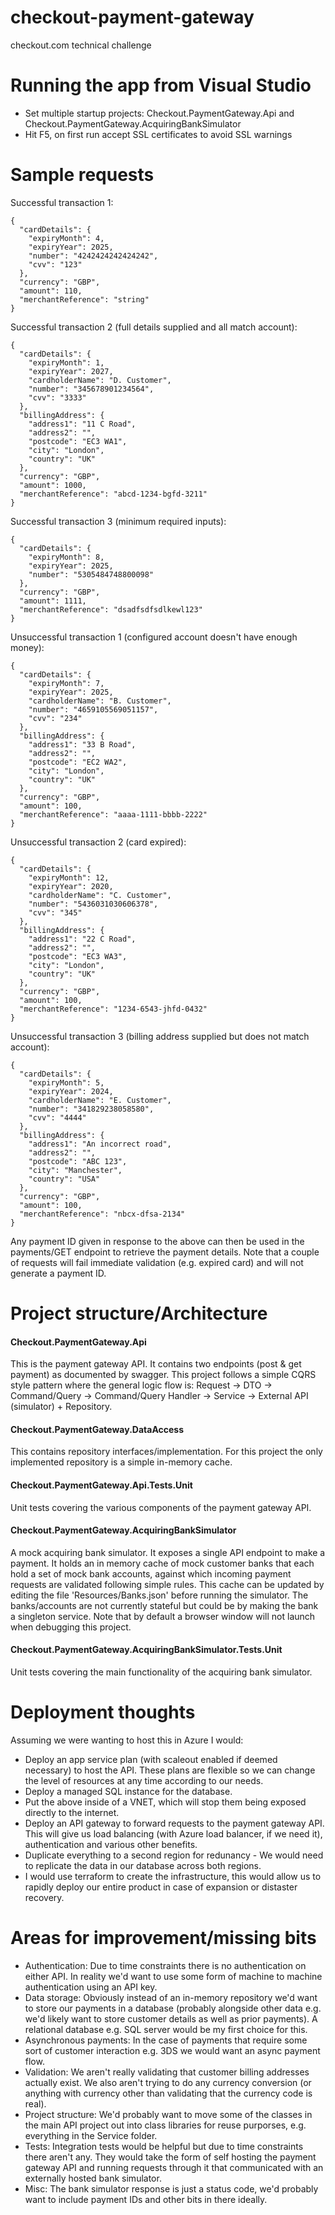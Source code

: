 # checkout-payment-gateway
checkout.com technical challenge

# Running the app from Visual Studio
* Set multiple startup projects: Checkout.PaymentGateway.Api and Checkout.PaymentGateway.AcquiringBankSimulator
* Hit F5, on first run accept SSL certificates to avoid SSL warnings

# Sample requests

Successful transaction 1:
```
{
  "cardDetails": {
    "expiryMonth": 4,
    "expiryYear": 2025,
    "number": "4242424242424242",
    "cvv": "123"
  },
  "currency": "GBP",
  "amount": 110,
  "merchantReference": "string"
}
```

Successful transaction 2 (full details supplied and all match account):
```
{
  "cardDetails": {
    "expiryMonth": 1,
    "expiryYear": 2027,
    "cardholderName": "D. Customer",
    "number": "345678901234564",
    "cvv": "3333"
  },
  "billingAddress": {
    "address1": "11 C Road",
    "address2": "",
    "postcode": "EC3 WA1",
    "city": "London",
    "country": "UK"
  },
  "currency": "GBP",
  "amount": 1000,
  "merchantReference": "abcd-1234-bgfd-3211"
}
```

Successful transaction 3 (minimum required inputs):
```
{
  "cardDetails": {
    "expiryMonth": 8,
    "expiryYear": 2025,
    "number": "5305484748800098"
  },
  "currency": "GBP",
  "amount": 1111,
  "merchantReference": "dsadfsdfsdlkewl123"
}
```

Unsuccessful transaction 1 (configured account doesn't have enough money):
```
{
  "cardDetails": {
    "expiryMonth": 7,
    "expiryYear": 2025,
    "cardholderName": "B. Customer",
    "number": "4659105569051157",
    "cvv": "234"
  },
  "billingAddress": {
    "address1": "33 B Road",
    "address2": "",
    "postcode": "EC2 WA2",
    "city": "London",
    "country": "UK"
  },
  "currency": "GBP",
  "amount": 100,
  "merchantReference": "aaaa-1111-bbbb-2222"
}
```

Unsuccessful transaction 2 (card expired):
```
{
  "cardDetails": {
    "expiryMonth": 12,
    "expiryYear": 2020,
    "cardholderName": "C. Customer",
    "number": "5436031030606378",
    "cvv": "345"
  },
  "billingAddress": {
    "address1": "22 C Road",
    "address2": "",
    "postcode": "EC3 WA3",
    "city": "London",
    "country": "UK"
  },
  "currency": "GBP",
  "amount": 100,
  "merchantReference": "1234-6543-jhfd-0432"
}
```

Unsuccessful transaction 3 (billing address supplied but does not match account):
```
{
  "cardDetails": {
    "expiryMonth": 5,
    "expiryYear": 2024,
    "cardholderName": "E. Customer",
    "number": "341829238058580",
    "cvv": "4444"
  },
  "billingAddress": {
    "address1": "An incorrect road",
    "address2": "",
    "postcode": "ABC 123",
    "city": "Manchester",
    "country": "USA"
  },
  "currency": "GBP",
  "amount": 100,
  "merchantReference": "nbcx-dfsa-2134"
}
```

Any payment ID given in response to the above can then be used in the payments/GET endpoint to retrieve the payment details. Note that a couple of requests will fail immediate validation (e.g. expired card) and will not generate a payment ID.

# Project structure/Architecture
#### Checkout.PaymentGateway.Api
This is the payment gateway API. It contains two endpoints (post & get payment) as documented by swagger. This project follows a simple CQRS style pattern where the general logic flow is: Request -> DTO -> Command/Query -> Command/Query Handler -> Service -> External API (simulator) + Repository.

#### Checkout.PaymentGateway.DataAccess
This contains repository interfaces/implementation. For this project the only implemented repository is a simple in-memory cache.

#### Checkout.PaymentGateway.Api.Tests.Unit
Unit tests covering the various components of the payment gateway API.

#### Checkout.PaymentGateway.AcquiringBankSimulator
A mock acquiring bank simulator. It exposes a single API endpoint to make a payment. It holds an in memory cache of mock customer banks that each hold a set of mock bank accounts, against which incoming payment requests are validated following simple rules. This cache can be updated by editing the file 'Resources/Banks.json' before running the simulator. The banks/accounts are not currently stateful but could be by making the bank a singleton service. Note that by default a browser window will not launch when debugging this project.

#### Checkout.PaymentGateway.AcquiringBankSimulator.Tests.Unit
Unit tests covering the main functionality of the acquiring bank simulator.

# Deployment thoughts
Assuming we were wanting to host this in Azure I would:
* Deploy an app service plan (with scaleout enabled if deemed necessary) to host the API. These plans are flexible so we can change the level of resources at any time according to our needs.
* Deploy a managed SQL instance for the database.
* Put the above inside of a VNET, which will stop them being exposed directly to the internet.
* Deploy an API gateway to forward requests to the payment gateway API. This will give us load balancing (with Azure load balancer, if we need it), authentication and various other benefits.
* Duplicate everything to a second region for redunancy - We would need to replicate the data in our database across both regions.
* I would use terraform to create the infrastructure, this would allow us to rapidly deploy our entire product in case of expansion or distaster recovery.

# Areas for improvement/missing bits
* Authentication: Due to time constraints there is no authentication on either API. In reality we'd want to use some form of machine to machine authentication using an API key.
* Data storage: Obviously instead of an in-memory repository we'd want to store our payments in a database (probably alongside other data e.g. we'd likely want to store customer details as well as prior payments). A relational database e.g. SQL server would be my first choice for this.
* Asynchronous payments: In the case of payments that require some sort of customer interaction e.g. 3DS we would want an async payment flow.
* Validation: We aren't really validating that customer billing addresses actually exist. We also aren't trying to do any currency conversion (or anything with currency other than validating that the currency code is real).
* Project structure: We'd probably want to move some of the classes in the main API project out into class libraries for reuse purporses, e.g. everything in the Service folder.
* Tests: Integration tests would be helpful but due to time constraints there aren't any. They would take the form of self hosting the payment gateway API and running requests through it that communicated with an externally hosted bank simulator.
* Misc: The bank simulator response is just a status code, we'd probably want to include payment IDs and other bits in there ideally.
